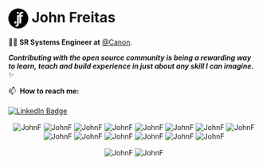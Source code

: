 # <img align="center" src="./jf-logo.png" alt="JohnF" height="40" width="40" /> John Freitas

👨‍💻 **SR Systems Engineer at** [@Canon](https://www.canon.com.au/).

***Contributing with the open source community is being a rewarding way to learn, teach and build experience in just about any skill I can imagine.*** :sparkles: 

📫&nbsp; **How to reach me:**<br><br>
[![LinkedIn Badge](https://img.shields.io/badge/linkedin--%23b1abc9?style=for-the-badge&logo=linkedin&logoColor=white)](https://au.linkedin.com/in/john-freitas-368449191)

<p align="center">
<img align="center" src="https://cdn.jsdelivr.net/npm/simple-icons@3.0.1/icons/react.svg" alt="JohnF" height="40" width="40" />
<img align="center" src="https://cdn.jsdelivr.net/npm/simple-icons@3.0.1/icons/next-dot-js.svg" alt="JohnF" height="40" width="40" />
<img align="center" src="https://cdn.jsdelivr.net/npm/simple-icons@3.0.1/icons/css3.svg" alt="JohnF" height="40" width="40" />
<img align="center" src="https://cdn.jsdelivr.net/npm/simple-icons@3.0.1/icons/node-dot-js.svg" alt="JohnF" height="40" width="40" />
<img align="center" src="https://simpleicons.org/icons/express.svg" alt="JohnF" height="40" width="40" />
<img align="center" src="https://cdn.jsdelivr.net/npm/simple-icons@3.0.1/icons/graphql.svg" alt="JohnF" height="40" width="40" />
<img align="center" src="https://cdn.jsdelivr.net/npm/simple-icons@3.0.1/icons/apollographql.svg" alt="JohnF" height="40" width="40" />
<img align="center" src="https://cdn.jsdelivr.net/npm/simple-icons@3.0.1/icons/styled-components.svg" alt="JohnF" height="40" width="40" />
<img align="center" src="https://cdn.jsdelivr.net/npm/simple-icons@3.0.1/icons/postgresql.svg" alt="JohnF" height="40" width="40" />
<img align="center" src="https://cdn.jsdelivr.net/npm/simple-icons@3.0.1/icons/mysql.svg" alt="JohnF" height="40" width="40" />
<img align="center" src="https://cdn.jsdelivr.net/npm/simple-icons@3.0.1/icons/mongodb.svg" alt="JohnF" height="40" width="40" />
<img align="center" src="https://cdn.jsdelivr.net/npm/simple-icons@3.0.1/icons/microsoftsqlserver.svg" alt="JohnF" height="40" width="40" />
<img align="center" src="https://cdn.jsdelivr.net/npm/simple-icons@3.0.1/icons/redis.svg" alt="JohnF" height="40" width="40" />
<img align="center" src="https://cdn.jsdelivr.net/npm/simple-icons@3.0.1/icons/icloud.svg" alt="JohnF" height="40" width="40" />
</center>
<p align="center">
<img align="center" src="https://cdn.jsdelivr.net/npm/simple-icons@3.0.1/icons/typescript.svg" alt="JohnF" height="40" width="40" />
<img align="center" src="https://cdn.jsdelivr.net/npm/simple-icons@3.0.1/icons/javascript.svg" alt="JohnF" height="40" width="40" />
</center>
